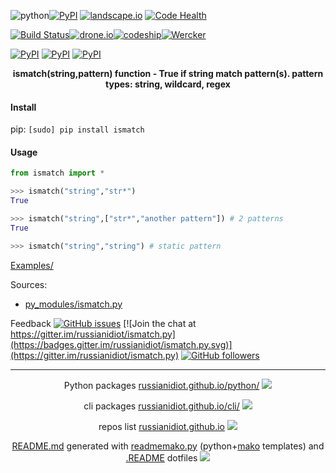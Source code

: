 ![python](https://img.shields.io/badge/language-python-blue.svg)[![PyPI](https://img.shields.io/pypi/pyversions/ismatch.svg)](https://pypi.python.org/pypi/ismatch)
[![landscape.io](https://landscape.io/github/russianidiot/ismatch.py/master/landscape.svg?style=flat)](https://landscape.io/github/russianidiot/ismatch.py/master)
[![Code Health](https://scrutinizer-ci.com/g/russianidiot/ismatch.py/badges/quality-score.png?b=master)](https://scrutinizer-ci.com/g/russianidiot/ismatch.py)

[![Build Status](https://travis-ci.org/russianidiot/ismatch.py.svg?branch=master)](https://travis-ci.org/russianidiot/ismatch.py)[![drone.io](https://drone.io/github.com/russianidiot/ismatch.py/status.png)](https://drone.io/github.com/russianidiot/ismatch.py)[![codeship](https://img.shields.io/codeship/0b248fb0-e323-0133-366f-420e2277e1c8.svg)](https://codeship.com/projects/145865)[![Wercker](https://img.shields.io/wercker/ci/russianidiot/ismatch.py.svg)](https://app.wercker.com/#applications/None/)

[![PyPI](https://img.shields.io/pypi/v/ismatch.svg)](https://pypi.python.org/pypi/ismatch)
[![PyPI](https://img.shields.io/pypi/dm/ismatch.svg)](https://pypi.python.org/pypi/ismatch)
[![PyPI](https://img.shields.io/pypi/dd/ismatch.svg)](https://pypi.python.org/pypi/ismatch)

<p align="center">
	<b>ismatch(string,pattern) function - True if string match pattern(s). pattern types: string, wildcard, regex</b>
</p>

#### Install

pip: 
`[sudo] pip install ismatch`

#### Usage

```python
from ismatch import *

>>> ismatch("string","str*")
True

>>> ismatch("string",["str*","another pattern"]) # 2 patterns
True

>>> ismatch("string","string") # static pattern
```

[Examples/](https://github.com/russianidiot/ismatch.py/tree/master/Examples)

Sources:
*	[py_modules/ismatch.py](https://github.com/russianidiot/ismatch.py/blob/master/py_modules/ismatch.py)

Feedback
[![GitHub issues](https://img.shields.io/github/issues/russianidiot/ismatch.py.svg)](https://github.com/russianidiot/ismatch.py/issues)
[![Join the chat at https://gitter.im/russianidiot/ismatch.py](https://badges.gitter.im/russianidiot/ismatch.py.svg)](https://gitter.im/russianidiot/ismatch.py)
[![GitHub followers](https://img.shields.io/github/followers/russianidiot.svg?style=social&label=Follow)](https://github.com/russianidiot)

* * *

<p align="center">
	Python packages <a href="http://russianidiot.github.io/python/">russianidiot.github.io/python/</a>
	<img src="http://russianidiot.github.io/images/python/16.png" />
</p>
<p align="center">
	cli packages <a href="http://russianidiot.github.io/python/">russianidiot.github.io/cli/</a>
<img src="http://russianidiot.github.io/images/cli/16.png" />
</p>

<p align="center">
	repos list <a href="http://russianidiot.github.io/">russianidiot.github.io</a> <img src="http://russianidiot.github.io/images/star/16.png" />
</p>

<p align="center">
	<a href="https://raw.githubusercontent.com/russianidiot/ismatch.py/master/README.md">README.md</a> generated with <a href="https://github.com/russianidiot/readme-mako.py">readmemako.py</a> (python+<a href="http://www.makotemplates.org/">mako</a> templates) and <a href="https://github.com/russianidiot-dotfiles/.README">.README</a> dotfiles 
<img src="http://russianidiot.github.io/images/book/16.png">
</p>
